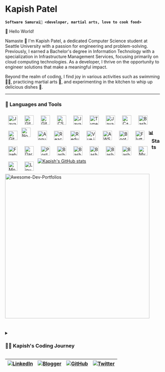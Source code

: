 # Kapish Patel

**`Software Samurai🥋 <developer, martial arts, love to cook food>`**

👋 Hello World! 


Namaste 🙏 I'm Kapish Patel, a dedicated Computer Science student at Seattle University with a passion for engineering and problem-solving. Previously, I earned a Bachelor's degree in Information Technology with a specialization in Infrastructure Management Services, focusing primarily on cloud computing technologies. As a developer, I thrive on the opportunity to engineer solutions that make a meaningful impact.

Beyond the realm of coding, I find joy in various activities such as swimming 🏊‍♂️, practicing martial arts 🥋, and experimenting in the kitchen to whip up delicious dishes 🍳.

---

### 🧰 Languages and Tools


<img align="left" alt="Java" width="30px" style="padding:10px;" src="https://cdn.jsdelivr.net/gh/devicons/devicon/icons/java/java-original.svg"/>
<img align="left" alt="Git" width="30px" style="padding:10px;" src="https://cdn.jsdelivr.net/gh/devicons/devicon/icons/csharp/csharp-original.svg" />
<img align="left" alt="Git" width="30px" style="padding:10px;" src="https://cdn.jsdelivr.net/gh/devicons/devicon/icons/html5/html5-original.svg" />
<img align="left" alt="CSS" width="30px" style="padding:10px;" src="https://cdn.jsdelivr.net/gh/devicons/devicon/icons/css3/css3-original.svg" />
<img align="left" alt="JavaScript" width="30px" style="padding:10px;" src="https://cdn.jsdelivr.net/gh/devicons/devicon/icons/javascript/javascript-original.svg" />
<img align="left" alt="TypeScript" width="30px" style="padding:10px;" src="https://cdn.jsdelivr.net/gh/devicons/devicon/icons/typescript/typescript-original.svg" />
<img align="left" alt="JavaScript" width="30px" style="padding:10px;" src="https://cdn.jsdelivr.net/gh/devicons/devicon/icons/python/python-original.svg" />
<img align="left" alt="C++" width="30px" style="padding:10px;" src="https://cdn.jsdelivr.net/gh/devicons/devicon/icons/cplusplus/cplusplus-original.svg" />
<img align="left" alt="Bash" width="30px" style="padding:10px;" src="https://cdn.jsdelivr.net/gh/devicons/devicon/icons/bash/bash-original.svg" />
<img align="left" alt="Git" width="30px" style="padding:10px;" src="https://cdn.jsdelivr.net/gh/devicons/devicon/icons/git/git-original.svg" />
<img align="left" alt="NodeJS" width="30px" style="padding-right:10px;" src="https://cdn.jsdelivr.net/gh/devicons/devicon/icons/nodejs/nodejs-original.svg" />
<img align="left" alt="AngularJS" width="30px" style="padding:10px;" src="https://cdn.jsdelivr.net/gh/devicons/devicon/icons/angularjs/angularjs-original.svg" />
<img align="left" alt="React" width="30px" style="padding:10px;" src="https://cdn.jsdelivr.net/gh/devicons/devicon/icons/react/react-original.svg" />
<img align="left" alt="Redux" width="30px" style="padding:10px;" src="https://cdn.jsdelivr.net/gh/devicons/devicon/icons/redux/redux-original.svg" />
<img align="left" alt="Vue.js" width="30px" style="padding:10px;" src="https://cdn.jsdelivr.net/gh/devicons/devicon/icons/vuejs/vuejs-original.svg" />
<img align="left" alt="AWS" width="30px" style="padding:10px;" src="https://cdn.jsdelivr.net/gh/devicons/devicon@latest/icons/amazonwebservices/amazonwebservices-plain-wordmark.svg" />
<img align="left" alt="Bootstrap" width="30px" style="padding:10px;" src="https://cdn.jsdelivr.net/gh/devicons/devicon/icons/bootstrap/bootstrap-original.svg" />
<img align="left" alt="Flutter" width="30px" style="padding:10px;" src="https://cdn.jsdelivr.net/gh/devicons/devicon/icons/flutter/flutter-original.svg" />
<img align="left" alt="Firebase" width="30px" style="padding:10px;" src="https://cdn.jsdelivr.net/gh/devicons/devicon/icons/firebase/firebase-plain.svg" />
<img align="left" alt="Dart" width="30px" style="padding:10px;" src="https://cdn.jsdelivr.net/gh/devicons/devicon/icons/dart/dart-original.svg" />
<img align="left" alt="PostgreSQL" width="30px" style="padding:10px;" src="https://cdn.jsdelivr.net/gh/devicons/devicon/icons/postgresql/postgresql-original.svg" />
<img align="left" alt="Bash" width="30px" style="padding:10px;" src="https://cdn.jsdelivr.net/gh/devicons/devicon/icons/vscode/vscode-original.svg" />
<img align="left" alt="Bash" width="30px" style="padding:10px;" src="https://cdn.jsdelivr.net/gh/devicons/devicon/icons/visualstudio/visualstudio-plain.svg" />
<img align="left" alt="Bash" width="30px" style="padding:10px;" src="https://cdn.jsdelivr.net/gh/devicons/devicon/icons/azure/azure-original.svg" />
<img align="left" alt="Bash" width="30px" style="padding:10px;" src="https://cdn.jsdelivr.net/gh/devicons/devicon/icons/pycharm/pycharm-original.svg" />
<img align="left" alt="Bash" width="30px" style="padding:10px;" src="https://cdn.jsdelivr.net/gh/devicons/devicon/icons/bootstrap/bootstrap-original.svg" />
<img align="left" alt="MySQL" width="30px" style="padding:10px;" src="https://cdn.jsdelivr.net/gh/devicons/devicon/icons/mysql/mysql-original.svg" />
<img align="left" alt="MongoDB" width="30px" style="padding:10px;" src="https://cdn.jsdelivr.net/gh/devicons/devicon/icons/mongodb/mongodb-original.svg" />
<img align="left" alt="Linux" width="30px" style="padding:10px;" src="https://cdn.jsdelivr.net/gh/devicons/devicon/icons/linux/linux-original.svg" />
<br />

#

### 📊 Stats

<a href="">![Kapish's GitHub stats](https://github-readme-stats.vercel.app/api?username=kapish-patel&show_icons=true&theme=gruvbox)<a>

<a href="https://github.com/kapish-patel/Programming-at-SeattleU"><img align="center" width="470" src="https://github-readme-stats.vercel.app/api/pin/?username=kapish-patel&repo=Programming-at-SeattleU&theme=nightowl&show_owner=true" alt="Awesome-Dev-Portfolios" /></a>



#

<details>
 <summary><h3>👨‍💻 Kapish's Coding Journey</h3></summary>
   🚀 My coding journey commenced in 8th grade when I delved into the world of web development, learning the fundamentals of HTML and CSS to craft basic websites. As I progressed, I ventured into dynamic web development with JavaScript in 10th grade, mastering essential concepts such as DOM manipulation, XML handling, and styling techniques.

   🎓 High school marked a significant milestone in my programming journey, where I embraced C++ as my primary language and delved deep into object-oriented programming principles. This period laid a strong foundation for my understanding of software development.

   🔧 Transitioning to my bachelor's degree in Information Technology, specializing in Infrastructure Management Services with a focus on cloud computing, I immersed myself in diverse subjects ranging from networking and security to machine learning. An enriching internship experience as an Associate Network Engineer further broadened my practical knowledge.

   📚 Currently pursuing a degree in Computer Science at Seattle University, I've expanded my software repertoire to encompass a wide array of skills including software testing, security, mobile development, DevOps, parallel computing, software architecture, and distributed systems.

   💡 Reflecting on my journey thus far, I find myself equipped to undertake various roles in the tech industry, from mobile application development to front-end and full-stack engineering. However, my particular interest lies in pursuing opportunities as either a cloud engineer, mobile application developer, or full-stack developer, where I can leverage my diverse skill set to create impactful solutions.
</details>

| [![LinkedIn](https://img.shields.io/badge/LinkedIn-0077B5?style=for-the-badge&logo=linkedin&logoColor=white)](https://www.linkedin.com/in/kapishpatel/) | [![Blogger](https://img.shields.io/badge/Blogger-FF5722?style=for-the-badge&logo=blogger&logoColor=white)](https://kapishknows.blogspot.com) | [![GitHub](https://img.shields.io/badge/GitHub-181717?style=for-the-badge&logo=github&logoColor=white)](https://github.com/kapish-patel) | [![Twitter](https://img.shields.io/badge/Twitter-1DA1F2?style=for-the-badge&logo=twitter&logoColor=white)](https://twitter.com/_kapishpatel) |
|---|---|---|---|



